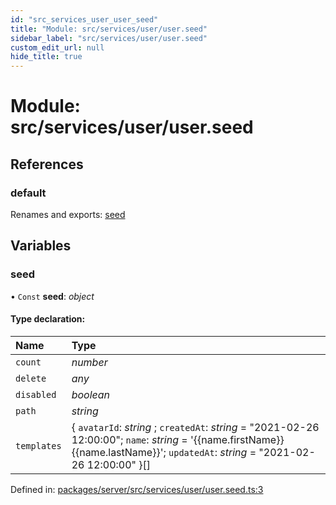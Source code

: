 ```yaml
---
id: "src_services_user_user_seed"
title: "Module: src/services/user/user.seed"
sidebar_label: "src/services/user/user.seed"
custom_edit_url: null
hide_title: true
---
```


# Module: src/services/user/user.seed

## References

### default

Renames and exports: [seed](src_services_user_user_seed.md#seed)

## Variables

### seed

• `Const` **seed**: *object*

#### Type declaration:

Name | Type |
:------ | :------ |
`count` | *number* |
`delete` | *any* |
`disabled` | *boolean* |
`path` | *string* |
`templates` | { `avatarId`: *string* ; `createdAt`: *string* = "2021-02-26 12:00:00"; `name`: *string* = '{{name.firstName}} {{name.lastName}}'; `updatedAt`: *string* = "2021-02-26 12:00:00" }[] |

Defined in: [packages/server/src/services/user/user.seed.ts:3](https://github.com/xr3ngine/xr3ngine/blob/66a84a950/packages/server/src/services/user/user.seed.ts#L3)
